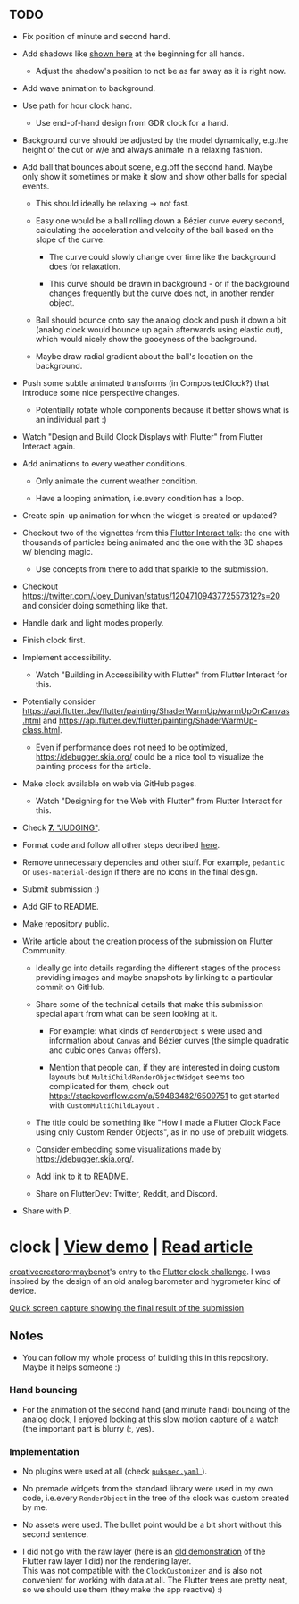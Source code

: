 ## TODO

* Fix position of minute and second hand.

* Add shadows like [shown here](https://twitter.com/FlutterDev/status/1136312503397421058?s=20) at the beginning for all hands.

  - Adjust the shadow's position to not be as far away as it is right now.

* Add wave animation to background.

* Use path for hour clock hand.

  + Use end-of-hand design from GDR clock for a hand.

* Background curve should be adjusted by the model dynamically, e.g.the height of the cut or w/e and always animate in a relaxing fashion.

* Add ball that bounces about scene, e.g.off the second hand. Maybe only show it sometimes or make it slow and show other balls for special events.

  + This should ideally be relaxing -> not fast.

  + Easy one would be a ball rolling down a Bézier curve every second, calculating the acceleration and velocity of the ball based on the slope of the curve.

    - The curve could slowly change over time like the background does for relaxation.

    - This curve should be drawn in background - or if the background changes frequently but the curve does not, in another render object.

  + Ball should bounce onto say the analog clock and push it down a bit (analog clock would bounce up again afterwards using elastic out), which would nicely show the gooeyness of the background.

  + Maybe draw radial gradient about the ball's location on the background.

* Push some subtle animated transforms (in CompositedClock?) that introduce some nice perspective changes.

  + Potentially rotate whole components because it better shows what is an individual part :)

* Watch "Design and Build Clock Displays with Flutter" from Flutter Interact again.

* Add animations to every weather conditions.

  + Only animate the current weather condition.

  + Have a looping animation, i.e.every condition has a loop.

* Create spin-up animation for when the widget is created or updated? 

* Checkout two of the vignettes from this [Flutter Interact talk](https://youtu.be/1AxXF038-lY): the one with thousands of particles being animated and the one with the 3D shapes w/ blending magic.

  + Use concepts from there to add that sparkle to the submission.

* Checkout https://twitter.com/Joey_Dunivan/status/1204710943772557312?s=20 and consider doing something like that.

* Handle dark and light modes properly.

* Finish clock first.

* Implement accessibility.

  + Watch "Building in Accessibility with Flutter" from Flutter Interact for this.

* Potentially consider https://api.flutter.dev/flutter/painting/ShaderWarmUp/warmUpOnCanvas.html and https://api.flutter.dev/flutter/painting/ShaderWarmUp-class.html.

  + Even if performance does not need to be optimized, https://debugger.skia.org/ could be a nice tool to visualize the painting process for the article.

* Make clock available on web via GitHub pages.

  + Watch "Designing for the Web with Flutter" from Flutter Interact for this.

* Check [**7.** "JUDGING"](https://docs.google.com/document/d/1ybyQCK8Sy7vrD9wuc6pbgwVkyrVZ7Rd_41r5NXGqlt8/edit?usp=sharing).

* Format code and follow all other steps decribed [here](https://flutter.dev/clock#submissions).

* Remove unnecessary depencies and other stuff. For example, `pedantic` or `uses-material-design` if there are no icons in the final design.

* Submit submission :)

* Add GIF to README.

* Make repository public.

* Write article about the creation process of the submission on Flutter Community.

  + Ideally go into details regarding the different stages of the process providing images and maybe snapshots by linking to a particular commit on GitHub.

  + Share some of the technical details that make this submission special apart from what can be seen looking at it.

    - For example: what kinds of `RenderObject` s were used and information about `Canvas` and Bézier curves (the simple quadratic and cubic ones `Canvas` offers).

    - Mention that people can, if they are interested in doing custom layouts but `MultiChildRenderObjectWidget` seems too complicated for them, check out https://stackoverflow.com/a/59483482/6509751 to get started with `CustomMultiChildLayout` .

  + The title could be something like "How I made a Flutter Clock Face using only Custom Render Objects", as in no use of prebuilt widgets.

  + Consider embedding some visualizations made by https://debugger.skia.org/.

  + Add link to it to README.

  + Share on FlutterDev: Twitter, Reddit, and Discord.

* Share with P.

# clock | [View demo](https://creativecreatorormaybenot.github.io/clock) | [Read article](https://medium.com/flutter-community/)

[creativecreatorormaybenot](https://github.com/creativecreatorormaybenot)'s entry to the [Flutter clock challenge](https://flutter.dev/clock).
I was inspired by the design of an old analog barometer and hygrometer kind of device.

[Quick screen capture showing the final result of the submission]()

## Notes

* You can follow my whole process of building this in this repository. Maybe it helps someone :)

### Hand bouncing

* For the animation of the second hand (and minute hand) bouncing of the analog clock, I enjoyed looking at this [slow motion capture of a watch](https://youtu.be/tyl7-gHRBX8?t=29) (the important part is blurry (:, yes).

### Implementation

* No plugins were used at all (check [ `pubspec.yaml` ](https://github.com/creativecreatorormaybenot/clock/blob/master/gdr_clock/pubspec.yaml)).

* No premade widgets from the standard library were used in my own code, i.e.every `RenderObject` in the tree of the clock was custom created by me.

* No assets were used. The bullet point would be a bit short without this second sentence.

* I did not go with the raw layer (here is an [old demonstration](https://github.com/creativecreatorormaybenot/pong) of the Flutter raw layer I did) nor the rendering layer.<br>This was not compatible with the `ClockCustomizer` and is also not convenient for working with data at all. The Flutter trees are pretty neat, so we should use them (they make the app reactive) :)

